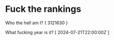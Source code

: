 # Fuck the rankings

Who the hell am I?
{ 3121630 }

What fucking year is it?
[ 2024-07-21T22:00:00Z ]
